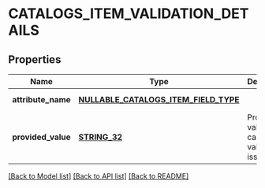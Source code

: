# CATALOGS_ITEM_VALIDATION_DETAILS

## Properties
Name | Type | Description | Notes
------------ | ------------- | ------------- | -------------
**attribute_name** | [**NULLABLE_CATALOGS_ITEM_FIELD_TYPE**](NullableCatalogsItemFieldType.md) |  | [default to null]
**provided_value** | [**STRING_32**](STRING_32.md) | Provided value that caused the validation issue. | [default to null]

[[Back to Model list]](../README.md#documentation-for-models) [[Back to API list]](../README.md#documentation-for-api-endpoints) [[Back to README]](../README.md)


